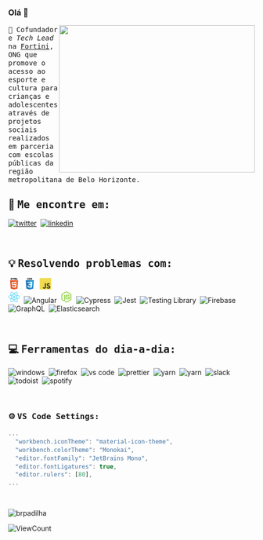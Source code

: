 ### Olá 👋
<img align="right" width="400" height="300" src="https://cdn.dribbble.com/users/2145071/screenshots/4503713/dev.gif">

<samp>:blue_heart: Cofundador e _Tech Lead_ na [Fortini](https://fortini.org.br), ONG que promove o acesso ao esporte e cultura para crianças e adolescentes através de projetos sociais realizados em parceria com escolas públicas da região metropolitana de Belo Horizonte.</samp>


## :handshake: <samp>Me encontre em:</samp>
<a href="https://www.twitter.com/brunodesde1987" target="_blank"><img src="https://edent.github.io/SuperTinyIcons/images/svg/twitter.svg" alt="twitter" width="24" height="24"/></a>&nbsp;
<a href="https://www.linkedin.com/in/brunodesde1987" target="_blank"><img src="https://edent.github.io/SuperTinyIcons/images/svg/linkedin.svg" alt="linkedin" width="24" height="24"/></a>
<!--<a href="mailto:bruno@solutweb.com.br" target="_blank"><img src="https://cdn.svgporn.com/logos/google-gmail.svg" alt="react" width="16" height="12"/></a>-->
<br/>

## :bulb: <samp>Resolvendo problemas com:</samp>
<img src="https://raw.githubusercontent.com/devicons/devicon/master/icons/html5/html5-original-wordmark.svg" alt="HTML5" title="HTML5" width="24" height="24"/>&nbsp;
<img src="https://raw.githubusercontent.com/devicons/devicon/master/icons/css3/css3-original-wordmark.svg" alt="CSS3" title="CSS3" width="24" height="24"/>&nbsp;
<img src="https://raw.githubusercontent.com/devicons/devicon/master/icons/javascript/javascript-original.svg" alt="JavaScript" title="JavaScript" width="24" height="24"/>&nbsp;
<br/>
<img src="https://raw.githubusercontent.com/devicons/devicon/master/icons/react/react-original.svg" alt="React" title="React" width="24" height="24"/>&nbsp;
<img src="https://cdn.svgporn.com/logos/angular-icon.svg" alt="Angular" title="Angular" width="23" height="24"/>&nbsp;
<img src="https://raw.githubusercontent.com/devicons/devicon/master/icons/nodejs/nodejs-original.svg" alt="Node.js" title="Node.js" width="24" height="24"/>&nbsp;
<img src="https://cdn.svgporn.com/logos/cypress.svg" alt="Cypress" title="Cypress" width="24" height="24"/>&nbsp;
<img src="https://cdn.svgporn.com/logos/jest.svg" alt="Jest" title="Jest" width="22" height="24"/>&nbsp;
<img src="https://testing-library.com/img/octopus-32x32.png" alt="Testing Library" title="Testing Library" width="24" height="24"/>&nbsp;
<img src="https://cdn.svgporn.com/logos/firebase.svg" alt="Firebase" title="Firebase" width="24" height="24"/>&nbsp;
<img src="https://cdn.svgporn.com/logos/graphql.svg" alt="GraphQL" title="GraphQL" width="24" height="24"/>&nbsp;
<img src="https://cdn.svgporn.com/logos/elasticsearch.svg" alt="Elasticsearch" title="Elasticsearch" width="24" height="24"/>

<br/>

## :computer: <samp>Ferramentas do dia-a-dia:</samp>
<img src="https://cdn.svgporn.com/logos/microsoft-windows.svg" alt="windows" title="Windows 10 (Não me julgue rs)" width="24" height="24"/>&nbsp;
<img src="https://www.mozilla.org/media/img/favicons/firefox/browser/developer/favicon-196x196.b8d17dd1dda2.png" alt="firefox" title="Firefox Developer Edition" width="23" height="24"/>&nbsp;
<img src="https://cdn.svgporn.com/logos/visual-studio-code.svg" alt="vs code" title="VS Code" width="24" height="24"/>&nbsp;
<img src="https://cdn.svgporn.com/logos/prettier.svg" alt="prettier" title="Prettier" width="24" height="24"/>&nbsp;
<img src="https://cdn.svgporn.com/logos/yarn.svg" alt="yarn" title="Yarn" width="24" height="24"/>&nbsp;
<img src="https://cdn.svgporn.com/logos/npm.svg" alt="yarn" title="npm" width="24" height="24"/>&nbsp;
<img src="https://cdn.svgporn.com/logos/slack-icon.svg" alt="slack" title="Slack" width="24" height="24"/>&nbsp;
<img src="https://cdn.svgporn.com/logos/todoist-icon.svg" alt="todoist" title="Todoist" width="24" height="24"/>&nbsp;
<img src="https://cdn.iconscout.com/icon/free/png-256/spotify-11-432546.png" title="Spotify" alt="spotify" width="24" height="24"/>&nbsp;

<br/>

### :gear: <samp>VS Code Settings:</samp>
```js
...
  "workbench.iconTheme": "material-icon-theme",
  "workbench.colorTheme": "Monokai",
  "editor.fontFamily": "JetBrains Mono",
  "editor.fontLigatures": true,
  "editor.rulers": [80],
...
```

<br/>

<p>
  <img src="https://github-readme-stats.vercel.app/api?username=brunodesde1987&count_private=true&show_icons=true&hide=stars,contribs" alt="brpadilha" />
</p>

![ViewCount](https://views.whatilearened.today/views/github/brunodesde1987/brunodesde1987.svg)
